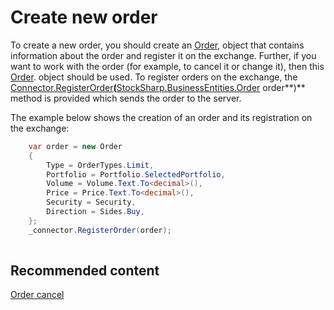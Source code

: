 # Create new order

To create a new order, you should create an [Order](xref:StockSharp.BusinessEntities.Order), object that contains information about the order and register it on the exchange. Further, if you want to work with the order (for example, to cancel it or change it), then this [Order](xref:StockSharp.BusinessEntities.Order). object should be used. To register orders on the exchange, the [Connector.RegisterOrder](xref:StockSharp.Algo.Connector.RegisterOrder(StockSharp.BusinessEntities.Order))**(**[StockSharp.BusinessEntities.Order](xref:StockSharp.BusinessEntities.Order) order**)** method is provided which sends the order to the server.

The example below shows the creation of an order and its registration on the exchange:

```cs
	var order = new Order
    {
        Type = OrderTypes.Limit,
        Portfolio = Portfolio.SelectedPortfolio,
        Volume = Volume.Text.To<decimal>(),
        Price = Price.Text.To<decimal>(),
        Security = Security,
        Direction = Sides.Buy,
    };
    _connector.RegisterOrder(order);
    
```

## Recommended content

[Order cancel](OrdersCancel.md)
